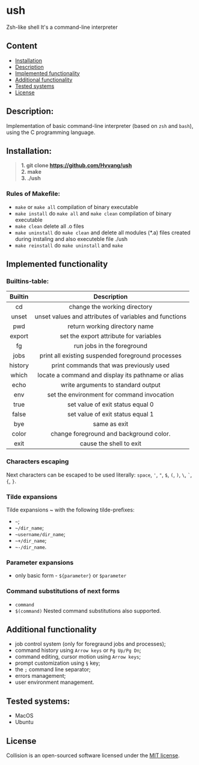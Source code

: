 # ush
Zsh-like shell It's a command-line interpreter

## Content

- [Installation](#installation)
- [Description](#description)
- [Implemented functionality](#implemented-functionality)
- [Additional functionality](#additional-functionality)
- [Tested systems](#tested-systems)
- [License]($license)

## Description:
Implementation of basic command-line interpreter (based on ```zsh``` and ```bash```), using the C programming language.

## Installation:
>**1. git clone https://github.com/Hvvang/ush**  
>**2. make**  
>**3. ./ush**

### Rules of Makefile:
- `make` or `make all` compilation of binary executable
- `make install` do `make all` and `make clean` compilation of binary executable
- `make clean` delete all .o files
- `make uninstall` do `make clean` and delete all modules (\*.a) files created during instaling and also executeble file ./ush
- `make reinstall` do `make uninstall` and `make`

## Implemented functionality

### Builtins-table:

| Builtin |                       Description                      |
|:-------:|:------------------------------------------------------:|
| cd      | change the working directory                           |
| unset   | unset values and attributes of variables and functions |
| pwd     | return working directory name                          |
| export  | set the export attribute for variables                 |
| fg      | run jobs in the foreground                             |
| jobs    | print all existing suspended foreground processes      |
| history | print commands that was previously used                |
| which   | locate a command and display its pathname or alias     |
| echo    | write arguments to standard output                     |
| env     | set the environment for command invocation             |
| true    | set value of exit status equal 0                       |
| false   | set value of exit status equal 1                       |
| bye     | same as exit                                           |
| color   | change foreground and background color.                |
| exit    | cause the shell to exit                                |

### Characters escaping
Next characters can be escaped to be used literally: `space`, `'`, `"`, `$`, `(`, `)`, `\`, ``` ` ```, `{`, `}`.

### Tilde expansions
Tilde expansions ~ with the following tilde-prefixes:
  - `~`;
  - `~/dir_name`;
  - `~username/dir_name`;
  - `~+/dir_name`;
  - `~-/dir_name`.

### Parameter expansions
  - only basic form - `${parameter}` or `$parameter`
 
### Command substitutions of next forms
  - `command`
  - `$(command)`
Nested command substitutions also supported.

## Additional functionality

  - job control system (only for foregraund jobs and processes);
  - command history using `Arrow keys` or `Pg Up/Pg Dn`;
  - command editing, cursor motion using `Arrow keys`;
  - prompt customization using `§` key;
  - the `;` command line separator;
  - errors management;
  - user environment management.

## Tested systems:
  - MacOS
  - Ubuntu

## License
Collision is an open-sourced software licensed under the [MIT license](LICENSE).
